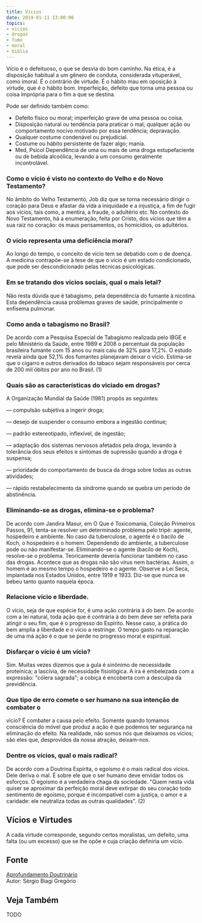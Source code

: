```yaml
---
title: Vícios
date: 2019-01-11 13:00:00
topics: 
- vicios
- drogas
- fumo
- moral
- biblia
---
```


Vício é o defeituoso, o que se desvia do bom caminho. Na ética, é a
disposição habitual a um gênero de conduta, considerada vituperável,
como imoral. É o contrário de virtude. É o hábito mau em oposição à
virtude, que é o hábito bom. Imperfeição, defeito que torna uma pessoa
ou coisa imprópria para o fim a que se destina.

Pode ser definido também como:
* Defeito físico ou moral; imperfeição grave de uma pessoa ou coisa.
* Disposição natural ou tendência para praticar o mal; qualquer ação ou comportamento nocivo motivado por essa tendência; depravação.
* Qualquer costume condenável ou prejudicial.
* Costume ou hábito persistente de fazer algo; mania.
* Med, Psicol Dependência de uma ou mais de uma droga estupefaciente ou de bebida alcoólica, levando a um consumo geralmente incontrolável.

### Como o vício é visto no contexto do Velho e do Novo Testamento?
No âmbito do Velho Testamento, Job diz que se torna necessário
dirigir o coração para Deus e afastar da vida a iniquidade e a
injustiça, a fim de fugir aos vícios, tais como, a mentira, a fraude, o
adultério etc. No contexto do Novo Testamento, há a enumeração,
feita por Cristo, dos vícios que têm a sua raiz no coração: os maus
pensamentos, os homicídios, os adultérios.

### O vício representa uma deficiência moral?
Ao longo do tempo, o conceito de vício tem se debatido com o de doença.
A medicina contrapõe-se à tese de que o vício é um estado condicionado,
que pode ser descondicionado pelas técnicas psicológicas.

### Em se tratando dos vícios sociais, qual o mais letal?
Não resta dúvida que é tabagismo, pela dependência do fumante à
nicotina. Esta dependência causa problemas graves de saúde,
principalmente o enfisema pulmonar.

### Como anda o tabagismo no Brasil?
De acordo com a Pesquisa Especial de Tabagismo realizada pelo IBGE e
pelo Ministério da Saúde, entre 1989 e 2008 o percentual da população
brasileira fumante com 15 anos ou mais caiu de 32% para 17,2%. O estudo
revela ainda que 52,1% dos fumantes planejavam deixar o vício. Estima-se
que o cigarro e outros derivados do tabaco sejam responsáveis por cerca
de 200 mil óbitos por ano no Brasil. (1)

### Quais são as características do viciado em drogas?
A Organização Mundial da Saúde (1981) propôs as seguintes:

— compulsão subjetiva a ingerir droga;

— desejo de suspender o consumo embora a ingestão continue;

— padrão estereotipado, inflexível, de ingestão;

— adaptação dos sistemas nervosos afetados pela droga, levando à
tolerância dos seus efeitos e sintomas de supressão quando a droga é
suspensa;

— prioridade do comportamento de busca da droga sobre todas as outras
atividades;

— rápido restabelecimento da síndrome quando se quebra um período de
abstinência.

### Eliminando-se as drogas, elimina-se o problema?
De acordo com Jandira Masur, em O Que é Toxicomania, Coleção Primeiros
Passos, 91, tenta-se resolver um determinado problema pelo tripé:
agente, hospedeiro e ambiente. No caso da tuberculose, o agente é
o bacilo de Koch, o hospedeiro é o homem. Dependendo do ambiente, a
tuberculose pode ou não manifestar-se. Eliminando-se o agente (bacilo
de Koch), resolve-se o problema. Teoricamente deveria funcionar também
no caso das drogas. Acontece que as drogas não são vírus nem bactérias.
Assim, o homem é ao mesmo tempo o hospedeiro e o agente. Observe a
Lei Seca, implantada nos Estados Unidos, entre 1919 e 1933. Diz-se que
nunca se bebeu tanto quanto naquela época.

### Relacione vício e liberdade.

O vício, seja de que espécie for, é uma ação contrária à do bem. De
acordo com a lei natural, toda ação que é contrária à do bem deve ser
refeita para atingir o seu fim, que é o progresso do Espírito. Nesse
caso, a prática do bem amplia a liberdade e o vício a restringe. O tempo
gasto na reparação de uma má ação é o que se perde no progresso moral e
espiritual.

### Disfarçar o vício é um vício?
Sim. Muitas vezes dizemos que a gula é sinônimo de necessidade
proteínica; a lascívia, de necessidade fisiológica. A ira é
embelezada com a expressão: "cólera sagrada"; a cobiça é encoberta com
a desculpa da previdência.

### Que tipo de erro comete o ser humano na sua intenção de combater o
vício?
É combater a causa pelo efeito. Somente quando tomamos consciência do
móvel que produz a ação é que podemos ter segurança na eliminação do
efeito. Na realidade, não somos nós que deixamos os vícios; são eles
que, desprovidos da nossa atração, deixam-nos.

### Dentre os vícios, qual o mais radical?
De acordo com a Doutrina Espírita, o egoísmo é o mais radical dos
vícios. Dele deriva o mal. É sobre ele que o ser humano deve envidar
todos os esforços. O egoísmo é a verdadeira chaga da sociedade. "Quem
nesta vida quiser se aproximar da perfeição moral deve extirpar do seu
coração todo sentimento de egoísmo, porque é incompatível com a justiça,
o amor e a caridade: ele neutraliza todas as outras qualidades". (2)

## Vícios e Virtudes
A cada virtude corresponde, segundo certos moralistas, um defeito, uma falta (ou
um excesso) que se lhe opõe e cuja criação definiria um vício.

## Fonte
[Aprofundamento Doutrinário](https://sites.google.com/view/aprofundamentodoutrinario/vícios)  
Autor: Sérgio Biagi Gregório

## Veja Também
TODO


